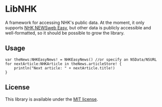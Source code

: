 # LibNHK

A framework for accessing NHK's public data. At the moment, it only supports [NHK NEWSweb Easy](http://www3.nhk.or.jp/news/easy/), but other data is publicly accessible and well-formatted, so it should be possible to grow the library. 

## Usage

    var theNews:NHKEasyNews! = NHKEasyNews() //or specify an NSData/NSURL
    for nextArticle:NHKArticle in theNews.articleStore! {
        println("Next article: " + nextArticle.title!)
    }

## License

This library is available under the [MIT license](http://www.opensource.org/licenses/mit-license.php).

